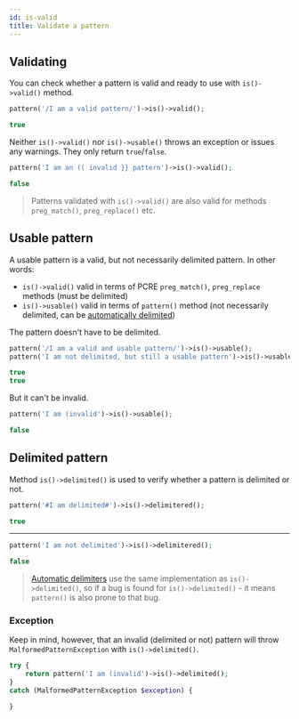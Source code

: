 ```yaml
---
id: is-valid
title: Validate a pattern
---
```


## Validating

You can check whether a pattern is valid and ready to use with `is()->valid()` method.

<!--DOCUSAURUS_CODE_TABS-->
<!--T-Regx-->
```php
pattern('/I am a valid pattern/')->is()->valid();
```
<!--END_DOCUSAURUS_CODE_TABS-->
<!--Result-Value-->

```php
true
```

Neither `is()->valid()` nor `is()->usable()` throws an exception or issues any warnings. They only return `true`/`false`.

<!--DOCUSAURUS_CODE_TABS-->
<!--T-Regx-->
```php
pattern('I am an (( invalid }} pattern')->is()->valid();
```
<!--END_DOCUSAURUS_CODE_TABS-->
<!--Result-Value-->

```php
false
```

> Patterns validated with `is()->valid()` are also valid for methods `preg_match()`, `preg_replace()` etc.

## Usable pattern

A usable pattern is a valid, but not necessarily delimited pattern. In other words:
 - `is()->valid()` valid in terms of PCRE `preg_match()`, `preg_replace` methods (must be delimited)
 - `is()->usable()` valid in terms of `pattern()` method (not necessarily delimited, can be [automatically delimited](delimiters.md))

The pattern doesn't have to be delimited.

<!--DOCUSAURUS_CODE_TABS-->
<!--T-Regx-->
```php
pattern('/I am a valid and usable pattern/')->is()->usable();
pattern('I am not delimited, but still a usable pattern')->is()->usable();
```
<!--T-Regx:{multiline-return(2)}-->
<!--END_DOCUSAURUS_CODE_TABS-->
<!--Result-Value-->

```php
true
true
```
<!--Result-Value:{multiline-return(2)}-->

But it can't be invalid.

<!--DOCUSAURUS_CODE_TABS-->
<!--T-Regx-->
```php
pattern('I am (invalid')->is()->usable();
```
<!--END_DOCUSAURUS_CODE_TABS-->
<!--Result-Value-->

```php
false
```

## Delimited pattern

Method `is()->delimited()` is used to verify whether a pattern is delimited or not.

<!--DOCUSAURUS_CODE_TABS-->
<!--T-Regx-->
```php
pattern('#I am delimited#')->is()->delimitered();
```
<!--END_DOCUSAURUS_CODE_TABS-->
<!--Result-Value-->

```php
true
```

---

<!--DOCUSAURUS_CODE_TABS-->
<!--T-Regx-->
```php
pattern('I am not delimited')->is()->delimitered();
```
<!--END_DOCUSAURUS_CODE_TABS-->
<!--Result-Value-->

```php
false
```

> [Automatic delimiters](delimiters.md) use the same implementation as `is()->delimited()`, so if a bug is found
> for `is()->delimited()` - it means `pattern()` is also prone to that bug.

### Exception

Keep in mind, however, that an invalid (delimited or not) pattern will 
throw `MalformedPatternException` with `is()->delimited()`.

```php
try {
    return pattern('I am (invalid')->is()->delimited();
}
catch (MalformedPatternException $exception) {

}
```
